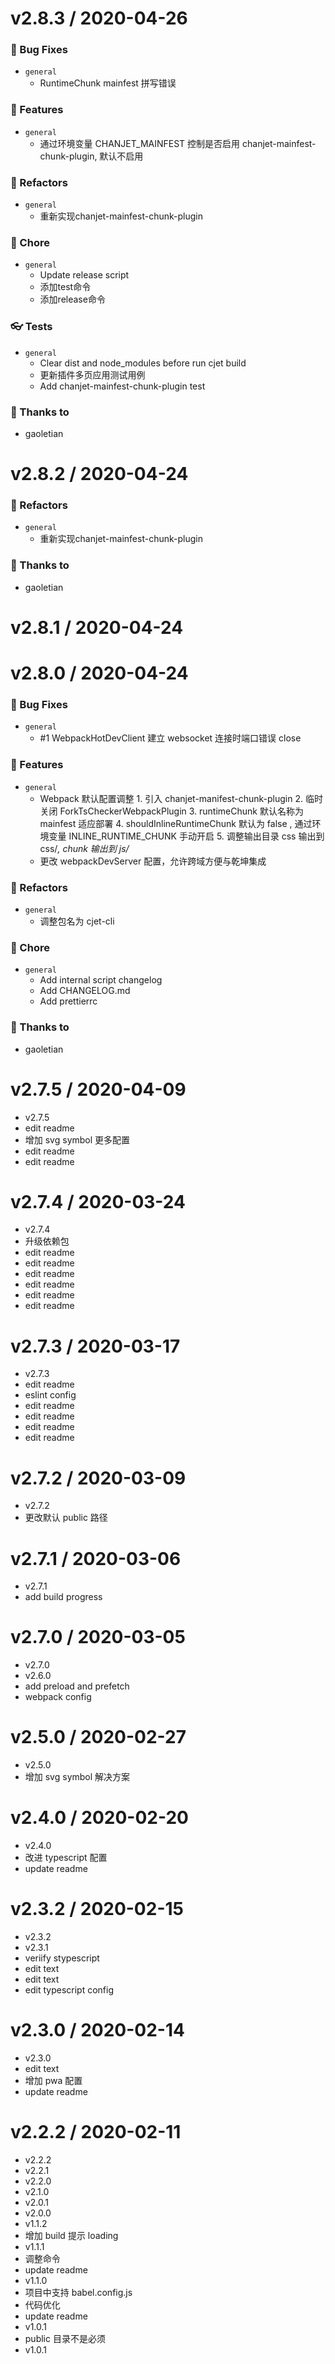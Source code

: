 v2.8.3 / 2020-04-26
===================

### 🐛 Bug Fixes

- `general`
  - RuntimeChunk mainfest 拼写错误


### 🚀 Features

- `general`
  - 通过环境变量 CHANJET_MAINFEST 控制是否启用 chanjet-mainfest-chunk-plugin, 默认不启用


### 💅 Refactors

- `general`
  - 重新实现chanjet-mainfest-chunk-plugin


### 🏡 Chore

- `general`
  - Update release script
  - 添加test命令
  - 添加release命令


### 👓 Tests

- `general`
  - Clear dist and node_modules before run cjet build
  - 更新插件多页应用测试用例
  - Add chanjet-mainfest-chunk-plugin test


### 💖 Thanks to

- gaoletian

v2.8.2 / 2020-04-24
===================

### 💅 Refactors

- `general`
  - 重新实现chanjet-mainfest-chunk-plugin


### 💖 Thanks to

- gaoletian

v2.8.1 / 2020-04-24
===================



# v2.8.0 / 2020-04-24

### 🐛 Bug Fixes

- `general`
  - #1 WebpackHotDevClient 建立 websocket 连接时端口错误 close

### 🚀 Features

- `general`
  - Webpack 默认配置调整 1. 引入 chanjet-manifest-chunk-plugin 2. 临时关闭 ForkTsCheckerWebpackPlugin 3. runtimeChunk 默认名称为 mainfest 适应部署 4. shouldInlineRuntimeChunk 默认为 false , 通过环境变量 INLINE_RUNTIME_CHUNK 手动开启 5. 调整输出目录 css 输出到 css/_, chunk 输出到 js/_
  - 更改 webpackDevServer 配置，允许跨域方便与乾坤集成

### 💅 Refactors

- `general`
  - 调整包名为 cjet-cli

### 🏡 Chore

- `general`
  - Add internal script changelog
  - Add CHANGELOG.md
  - Add prettierrc

### 💖 Thanks to

- gaoletian

# v2.7.5 / 2020-04-09

- v2.7.5
- edit readme
- 增加 svg symbol 更多配置
- edit readme
- edit readme

# v2.7.4 / 2020-03-24

- v2.7.4
- 升级依赖包
- edit readme
- edit readme
- edit readme
- edit readme
- edit readme
- edit readme

# v2.7.3 / 2020-03-17

- v2.7.3
- edit readme
- eslint config
- edit readme
- edit readme
- edit readme
- edit readme

# v2.7.2 / 2020-03-09

- v2.7.2
- 更改默认 public 路径

# v2.7.1 / 2020-03-06

- v2.7.1
- add build progress

# v2.7.0 / 2020-03-05

- v2.7.0
- v2.6.0
- add preload and prefetch
- webpack config

# v2.5.0 / 2020-02-27

- v2.5.0
- 增加 svg symbol 解决方案

# v2.4.0 / 2020-02-20

- v2.4.0
- 改进 typescript 配置
- update readme

# v2.3.2 / 2020-02-15

- v2.3.2
- v2.3.1
- veriify stypescript
- edit text
- edit text
- edit typescript config

# v2.3.0 / 2020-02-14

- v2.3.0
- edit text
- 增加 pwa 配置
- update readme

# v2.2.2 / 2020-02-11

- v2.2.2
- v2.2.1
- v2.2.0
- v2.1.0
- v2.0.1
- v2.0.0
- v1.1.2
- 增加 build 提示 loading
- v1.1.1
- 调整命令
- update readme
- v1.1.0
- 项目中支持 babel.config.js
- 代码优化
- update readme
- v1.0.1
- public 目录不是必须
- v1.0.1
